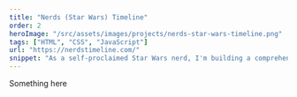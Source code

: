```yaml
---
title: "Nerds (Star Wars) Timeline"
order: 2
heroImage: "/src/assets/images/projects/nerds-star-wars-timeline.png"
tags: ["HTML", "CSS", "JavaScript"]
url: "https://nerdstimeline.com/"
snippet: "As a self-proclaimed Star Wars nerd, I'm building a comprehensive repository of Star Wars media, including books, movies, TV shows, comics, and more. The goal is to create a centralized, complete, and up-to-date resource for fans of every level to explore the Star Wars universe. Whether you're a seasoned Jedi or a Padawan just starting your journey, this guide will help you navigate the galaxy far, far away."
---
```

Something here